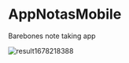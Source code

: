 # AppNotasMobile
Barebones note taking app


![result1678218388](https://user-images.githubusercontent.com/66125885/223535999-e7cda4a8-cba3-4e59-9d06-9dc7e75885fd.gif)
